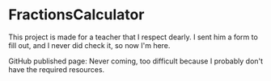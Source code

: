 # FractionsCalculator
This project is made for a teacher that I respect dearly. I sent him a form to fill out, and I never did check it, so now I'm here.

GitHub published page:
Never coming, too difficult because I probably don't have the required resources.
